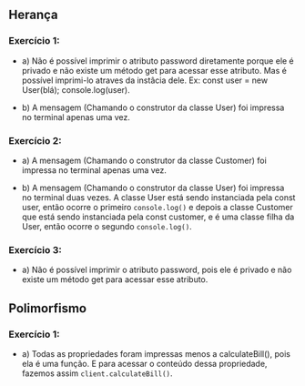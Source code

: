 ## Herança

### Exercício 1:

-   a) Não é possível imprimir o atributo password diretamente porque ele é privado e não existe um método get para acessar esse atributo.
    Mas é possível imprimi-lo atraves da instâcia dele. Ex: const user = new User(blá); console.log(user).

-   b) A mensagem (Chamando o construtor da classe User) foi impressa no terminal apenas uma vez.

### Exercício 2:

-   a) A mensagem (Chamando o construtor da classe Customer) foi impressa no terminal apenas uma vez.

-   b) A mensagem (Chamando o construtor da classe User) foi impressa no terminal duas vezes. A classe User está sendo instanciada pela const user,
    então ocorre o primeiro `console.log()` e depois a classe Customer que está sendo instanciada pela const customer, e é uma classe filha da User, então
    ocorre o segundo `console.log()`.

### Exercício 3:

-   a) Não é possível imprimir o atributo password, pois ele é privado e não existe um método get para acessar esse atributo.

## Polimorfismo

### Exercício 1:

-   a) Todas as propriedades foram impressas menos a calculateBill(), pois ela é uma função. E para acessar o conteúdo dessa propriedade, fazemos assim 
        `client.calculateBill()`.
